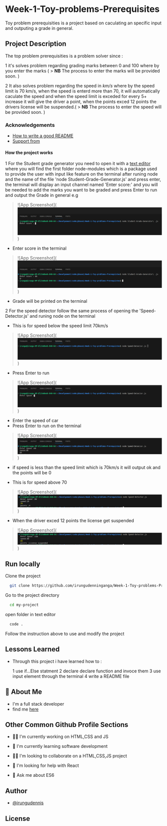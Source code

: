 # Week-1-Toy-problems-Prerequisites

Toy problem prerequisities is a project based on caculating an specific input and outputing a grade in general.

## Project Description

The top problem prerequisities is a problem solver since :

1 it's solves problem regarding grading marks between 0 and 100 where by you enter the marks (
    > **NB** The process to enter the marks will be provided soon.
)

2 It also solves problem regarding the speed in *km/s* where by the speed limit is 70 km/s, when the speed
  is enterd more than 70, it will automatically caculate the speed and when the speed limit is exceded for 
  every 5+ increase it will give the driver a point, when the points exced 12 points the drivers license 
  will be suspended.(
    > **NB** The process to enter the speed  will be provided soon.
)


### Acknowledgements

* [How to write a good README](https://www.freecodecamp.org/news/how-to-write-a-good-readme-file/)
* [Support from]()


#### How the project works 

1 For the Student grade generator you need to open it with a [text editor](https://code.visualstudio.com/docs) where you will find the first folder 
  node-modules which is a package used to provide the user with input like feature on the terminal after runing node and the name of the file 
  'node Student-Grade-Generator.js' and press enter, the terminal will display an input channel named 'Enter score:' and you will be needed to add 
  the marks you want to be graded and press Enter to run and output the Grade in general e.g 
  
  > ![App Screenshot](![Alt text](./images/enter-display-on-terminal.png))
  * Enter score in the terminal 

  > ![App Screenshot](![Alt text](./images/graded-score.png))
  * Grade will be printed on the terminal

2 For the speed detector follow the same process of opening the 'Speed-Detector.js' and runing node on the terminal 
  * This is for speed below the speed limit 70km/s

  > ![App Screenshot](![Alt text](./images/run-node-on-terminal.png))
  * Press Enter to run

  > ![App Screenshot](![Alt text](./images/input-speed.png))
  * Enter the speed of car
  * Press Enter to run on the terminal

  > ![App Screenshot](![Alt text](./images/output-1-on-terminal.png))
  * if speed is less than the speed limit which is 70km/s it will output ok and the points will be 0


  * This is for speed above 70    

  > ![App Screenshot](![Alt text](./images/output-2-on-terminal.png))

  * When the driver exced 12 points the license get suspended
  > ![App Screenshot](![Alt text](./images/output-3-on-terminal.png))


## Run locally

Clone the project

```bash
  git clone https://github.com/irungudenninganga/Week-1-Toy-problems-Prerequisites
```

Go to the project directory

```bash
  cd my-project
```

open folder in text editor 

```bash
  code .
```

Follow the instruction above to use and modify the project


## Lessons Learned

* Through this project i have learned how to :
  
  1 use if...Else statment
  2 declare declare function and invoce them 
  3 use input element through the terminal
  4 write a README file

## 🚀 About Me
 * I'm a full stack developer
 * find me [here](https://github.com/irungudenninganga)

## Other Common Github Profile Sections
  * 👩‍💻 I'm currently working on HTML,CSS and JS

  * 🧠 I'm currently learning software development

  * 👯‍♀️ I'm looking to collaborate on a HTML,CSS,JS project

  * 🤔 I'm looking for help with React

  * 💬 Ask me about ES6



## Author

  * [@irungudennis](https://github.com/irungudenninganga)

## License

 





